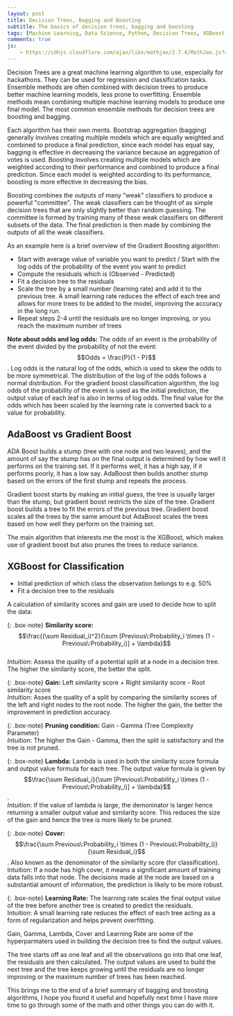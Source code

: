 ```yaml
---
layout: post
title: Decision Trees, Bagging and Boosting
subtitle: The basics of decision trees, bagging and boosting
tags: [Machine Learning, Data Science, Python, Decision Trees, XGBoost, ADABoost, Gradient Boosting]
comments: true
js:
    - https://cdnjs.cloudflare.com/ajax/libs/mathjax/2.7.4/MathJax.js?config=TeX-MML-AM_CHTML
---
```


Decision Trees are a great machine learning algorithm to use, especially for hackathons. They can be used for regression 
and classification tasks. Ensemble methods are often combined with decision trees to produce better machine learning models, 
less prone to overfitting. Ensemble methods mean combining multiple machine learning models to produce one final model. 
The most common ensemble methods for decision trees are boosting and bagging. 

Each algorithm has their own merits. Bootstrap aggregation (bagging) generally involves creating multiple models which are
equally weighted and combined to produce a final prediction, since each model has equal say, bagging is effective in decreasing
the variance because an aggregation of votes is used. Boosting involves creating multiple models which are weighted according to their performance
and combined to produce a final prediction. Since each model is weighted according to its performance, boosting is more effective
in decreasing the bias. 

Boosting combines the outputs of many "weak" classifiers to produce a powerful "committee". The weak classifiers
can be thought of as simple decision trees that are only slightly better than random guessing. The committee is formed
by training many of these weak classifiers on different subsets of the data. The final prediction is then made by
combining the outputs of all the weak classifiers. 

As an example here is a brief overview of the Gradient Boosting algorithm:
* Start with average value of variable you want to predict / Start with the log odds of the probability of the event you want to predict
* Compute the residuals which is (Observed - Predicted)
* Fit a decision tree to the residuals 
* Scale the tree by a small number (learning rate) and add it to the previous tree. A small learning rate reduces the 
effect of each tree and allows for more trees to be added to the model, improving the accuracy in the long run. 
* Repeat steps 2-4 until the residuals are no longer improving, or you reach the maximum number of trees

__Note about odds and log odds:__
The odds of an event is the probability of the event divided by the probability of not the event: $$Odds = \frac{P}{1 - P}$$.
Log odds is the natural log of the odds, which is used to skew the odds to be more symmetrical. 
The distribution of the log of the odds follows a normal distribution. For the gradient boost classification algorithm, 
the log odds of the probability of the event is used as the initial prediction, the output value of each leaf is also
in terms of log odds. The final value for the odds which has been scaled by the learning rate is converted back to a 
value for probability. 

AdaBoost vs Gradient Boost
--------------------------
ADA Boost builds a stump (tree with one node and two leaves), and the amount of say the stump has on the final output is determined by how well it performs
on the training set. If it performs well, it has a high say, if it performs poorly, it has a low say. AdaBoost then builds another stump
based on the errors of the first stump and repeats the process.

Gradient boost starts by making an initial guess, the tree is usually larger than the stump, but gradient boost restricts the 
size of the tree. Gradient boost builds a tree to fit the errors of the previous tree. Gradient boost scales all the trees
by the same amount but AdaBoost scales the trees based on how well they perform on the training set.

The main algorithm that interests me the most is the XGBoost, which makes use of gradient boost but also prunes the trees to 
reduce variance.

XGBoost for Classification
--------------------------
* Initial prediction of which class the observation belongs to e.g. 50% 
* Fit a decision tree to the residuals

A calculation of similarity scores and gain are used to decide how to split the data:

{: .box-note}
**Similarity score:** $$\frac{(\sum Residual_i)^2}{\sum [Previous\:Probability_i \times (1 - Previous\:Probability_i)] + \lambda}$$  
_Intuition_: Assess the quality of a potential split at a node in a decision tree. The higher the similarity score,
the better the split.

{: .box-note}
**Gain:** Left similarity score + Right similarity score - Root similarity score  
_Intuition_: Asses the quality of a split by comparing the similarity scores of the left and right nodes to the root node.
The higher the gain, the better the improvement in prediction accuracy. 

{: .box-note}
**Pruning condition:** Gain - Gamma (Tree Complexity Parameter)  
_Intuition_: The higher the Gain - Gamma, then the split is satisfactory and the tree is not pruned. 

{: .box-note}
**Lambda:** Lambda is used in both the similarity score formula and output value formula for each tree. The output value
formula is given by $$\frac{\sum Residual_i}{\sum [Previous\:Probability_i \times (1 - Previous\:Probability_i)] + \lambda}$$.  
_Intuition_: If the value of lambda is large, the demoninator is larger hence returning a smaller output value and similarity score.
This reduces the size of the gain and hence the tree is more likely to be pruned.

{: .box-note}
**Cover:** $$\frac{\sum Previous\:Probability_i \times (1 - Previous\:Probability_i)}{\sum Residual_i}$$. Also known as 
the denominator of the similarity score (for classification).  
Intuition: If a node has high cover, it means a significant amount of training data falls into that node. The decisions 
made at the node are based on a substantial amount of information, the prediction is likely to be more robust. 

{: .box-note}
**Learning Rate:** The learning rate scales the final output value of the tree before another tree is created to predict 
the residuals.  
Intuition: A small learning rate reduces the effect of each tree acting as a form of regularization and helps prevent 
overfitting. 

Gain, Gamma, Lambda, Cover and Learning Rate are some of the hyperparmaters used in building the decision tree to find the output values. 

The tree starts off as one leaf and all the observations go into that one leaf, the residuals are then calculated. The output 
values are used to build the next tree and the tree keeps growing until the residuals are no longer improving or the 
maximum number of trees has been reached.

This brings me to the end of a brief summary of bagging and boosting algorithms, I hope you found it useful and hopefully
next time I have more time to go through some of the math and other things you can do with it. 





